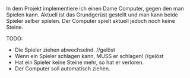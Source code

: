 In dem Projekt implementiere ich einen Dame Computer, gegen den man Spielen kann.
Aktuell ist das Grundgerüst gestellt und man kann beide Spieler selber spielen. Der Computer spielt aktuell jedoch noch keine Steine.

TODO:
  - Die Spieler ziehen abwechselnd. //gelöst
  - Wenn ein Spieler schlagen kann, MUSS er schlagen! //gelöst
  - Hat ein Spieler keine Steine mehr, so hat er verloren.
  - Der Computer soll automatisch ziehen.
